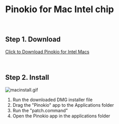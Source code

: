 # Pinokio for Mac Intel chip

<br>

## Step 1. Download

<a href="https://github.com/pinokiocomputer/pinokio/releases/download/1.0.16/Pinokio-1.0.16.dmg" class='btn'>Click to Download Pinokio for Intel Macs</a>

<br>

## Step 2. Install

![macinstall.gif](macinstall.gif)

1. Run the downloaded DMG installer file
2. Drag the "Pinokio" app to the Applications folder
3. Run the "patch.command"
4. Open the Pinokio app in the applications folder

